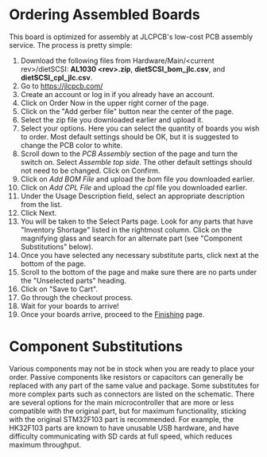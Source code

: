 Ordering Assembled Boards
=============

This board is optimized for assembly at JLCPCB's low-cost PCB assembly service.  The process is pretty simple:

1. Download the following files from Hardware/Main/\<current rev\>/dietSCSI: **AL1030 \<rev\>.zip**, **dietSCSI\_bom\_jlc.csv**, and **dietSCSI\_cpl\_jlc.csv**.
2. Go to https://jlcpcb.com/
3. Create an account or log in if you already have an account.
4. Click on Order Now in the upper right corner of the page.
5. Click on the "Add gerber file" button near the center of the page.
6. Select the zip file you downloaded earlier and upload it.
7. Select your options.  Here you can select the quantity of boards you wish to order.  Most default settings should be OK, but it is suggested to change the PCB color to white.
8. Scroll down to the _PCB Assembly_ section of the page and turn the switch on.  Select _Assemble top side_.  The other default settings should not need to be changed.  Click on Confirm.
9. Click on _Add BOM File_ and upload the _bom_ file you downloaded earlier.
10. Click on _Add CPL File_ and upload the _cpl_ file you downloaded earlier.
11. Under the Usage Description field, select an appropriate description from the list.
12. Click Next.
13. You will be taken to the Select Parts page.  Look for any parts that have "Inventory Shortage" listed in the rightmost column.  Click on the magnifying glass and search for an alternate part (see "Component Substitutions" below).
14. Once you have selected any necessary substitute parts, click next at the bottom of the page.
15. Scroll to the bottom of the page and make sure there are no parts under the "Unselected parts" heading.
16. Click on "Save to Cart".
17. Go through the checkout process.
18. Wait for your boards to arrive!
19. Once your boards arrive, proceed to the [Finishing](https://github.com/ArrestedLightning/dietSCSI/blob/main/docs/finishing.md) page.

Component Substitutions
============
Various components may not be in stock when you are ready to place your order.  Passive components like resistors or capacitors can generally be replaced with any part of the same value and package.  Some substitutes for more complex parts such as connectors are listed on the schematic.  There are several options for the main microcontroller that are more or less compatible with the original part, but for maximum functionality, sticking with the original STM32F103 part is recommended.  For example, the HK32F103 parts are known to have unusable USB hardware, and have difficulty communicating with SD cards at full speed, which reduces maximum throughput.